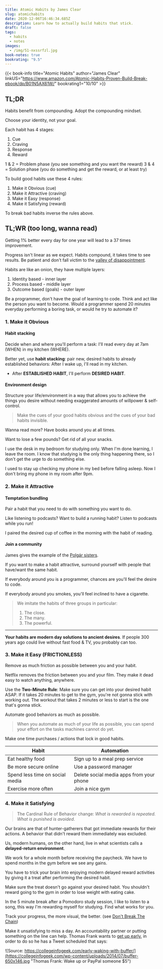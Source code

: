 ```yaml
---
title: Atomic Habits by James Clear
slug: atomichabits
date: 2020-12-06T16:46:34.685Z
description: Learn how to actually build habits that stick.
draft: false
tags:
  - habits
  - notes
images:
  - /img/51-nxssrfzl.jpg
book-notes: true
bookrating: "9.5"
---
```

{{< book-info title="Atomic Habits" author="James Clear" linkUS="https://www.amazon.com/Atomic-Habits-Proven-Build-Break-ebook/dp/B01N5AX61W/" bookrating1="10/10" >}}

## TL;DR

Habits benefit from compounding. Adopt the compounding mindset.

Choose your identity, not your goal.

Each habit has 4 stages: 

1. Cue
2. Craving
3. Response
4. Reward

1 & 2 = Problem phase (you see something and you want the reward)
3 & 4 = Solution phase (you do something and get the reward, or at least try)

To build good habits use these 4 rules:

1. Make it Obvious (cue)
2. Make it Attractive (craving)
3. Make it Easy (response)
4. Make it Satisfying (reward)

To break bad habits inverse the rules above.

## TL;WR (too long, wanna read)

Getting 1% better every day for one year will lead to a 37 times improvement.

Progress isn't linear as we expect. Habits compound, it takes time to see results. Be patient and don't fall victim to the [valley of disappointment](https://twitter.com/collect_wisdom/status/1090376527332757506).

Habits are like an onion, they have multiple layers:

1. Identity based - inner layer
2. Process based - middle layer
3. Outcome based (goals) - outer layer

Be a programmer, don't have the goal of learning to code. Think and act like the person you want to become. Would a programmer spend 20 minutes everyday performing a boring task, or would he try to automate it?

### 1. Make it Obvious

#### Habit stacking

Decide when and where you'll perform a task: I'll read every day at 7am (WHEN) in my kitchen (WHERE).

Better yet, use **habit stacking**: pair new, desired habits to already established behaviors: After I wake up, I'll read in my kitchen.

* After **ESTABLISHED HABIT**, I'll perform **DESIRED HABIT**.

#### Environment design

Structure your life/environment in a way that allows you to achieve the things you desire without needing exaggerated amounts of willpower & self-control. 

> Make the cues of your good habits obvious and the cues of your bad habits invisible.

Wanna read more? Have books around you at all times.

Want to lose a few pounds? Get rid of all your snacks.

I use the desk in my bedroom for studying only. When I'm done learning, I leave the room. I know that studying is the only thing happening there, so I don't get the urge to do something else.

I used to stay up checking my phone in my bed before falling asleep. Now I don't bring my phone in my room after 9pm.

### 2. Make it Attractive

#### Temptation bundling

Pair a habit that you need to do with something you want to do.

Like listening to podcasts? Want to build a running habit? Listen to podcasts while you run!

I paired the desired cup of coffee in the morning with the habit of reading.

#### Join a community

James gives the example of the [](https://productiveclub.com/polgar-sisters-story/)[Polgár sisters](https://productiveclub.com/polgar-sisters-story/).

If you want to make a habit attractive, surround yourself with people that have/want the same habit.

If everybody around you is a programmer, chances are you'll feel the desire to code.

If everybody around you smokes, you'll feel inclined to have a cigarette.

> We imitate the habits of three groups in particular:
>
> 1. The close.
> 2. The many.
> 3. The powerful.

- - -

**Your habits are modern day solutions to ancient desires**. If people 300 years ago could live without fast food & TV, you probably can too.

### 3. Make it Easy (FRICTIONLESS)

Remove as much friction as possible between you and your habit.

Netflix removes the friction between you and your film. They make it dead easy to watch anything, anywhere.

Use the **Two-Minute Rule**: Make sure you can get into your desired habit ASAP. If it takes 20 minutes to get to the gym, you're not gonna stick with working out. The workout that takes 2 minutes or less to start is the one that's gonna stick.

Automate good behaviors as much as possible.

> When you automate as much of your life as possible, you can spend your effort on the tasks machines cannot do yet.

Make one time purchases / actions that lock in good habits.

| **Habit**                       | **Automation**                           |
| ------------------------------- | ---------------------------------------- |
| Eat healthy food                | Sign up to a meal prep service           |
| Be more secure online           | Use a password manager                   |
| Spend less time on social media | Delete social media apps from your phone |
| Exercise more often             | Join a nice gym                          |

### 4. Make it Satisfying

> The Cardinal Rule of Behavior change: *What is rewarded is repeated. What is punished is avoided*.

Our brains are that of hunter-gatherers that got immediate rewards for their actions. A behavior that didn't reward them immediately was excluded.

Us, modern humans, on the other hand, live in what scientists calls a **delayed-return environment**.

We work for a whole month before receiving the paycheck. We have to spend months in the gym before we see any gains.

You have to trick your brain into enjoying modern delayed reward activities by giving it a treat after performing the desired habit.

Make sure the treat doesn't go against your desired habit. You shouldn't reward going to the gym in order to lose weight with eating cake.

In the 5 minute break after a Pomodoro study session, I like to listen to a song, this way I'm rewarding myself for studying. Find what works for you.

Track your progress, the more visual, the better. (see [Don't Break The Chain](https://lifehacker.com/jerry-seinfelds-productivity-secret-281626))

Make it unsatisfying to miss a day. An accountability partner or putting something on the line can help. Thomas Frank wants to [get up early](https://collegeinfogeek.com/early-waking-with-buffer/), in order to do so he has a Tweet scheduled that says:

![Source: https://collegeinfogeek.com/early-waking-with-buffer/](https://collegeinfogeek.com/wp-content/uploads/2014/07/buffer-650x146.jpg "Thomas Frank: Wake up or PayPal someone $5")